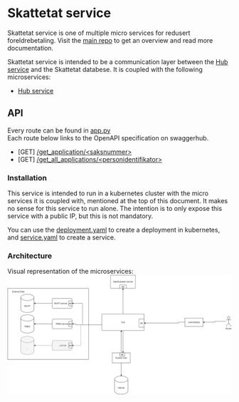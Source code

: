 # Skattetat service
Skattetat service is one of multiple micro services for redusert foreldrebetaling. Visit the [main repo](https://github.com/Altinn/summer-camp-2021) to get an overview and read more documentation.

Skattetat service is intended to be a communication layer between the [Hub service](https://github.com/Digihelgeland-Sommercamp/hubService) and the Skattetat databese.
It is coupled with the following microservices:
* [Hub service](https://github.com/Digihelgeland-Sommercamp/hubService)


## API
Every route can be found in [app.py](https://github.com/Digihelgeland-Sommercamp/skatteservice/blob/main/app.py)   
Each route below links to the OpenAPI specification on swaggerhub.

* [GET] [/get_application/\<saksnummer>](https://app.swaggerhub.com/apis/Johannes-s-b/Hubservice/0.1)
* [GET] [/get_all_applications/\<personidentifikator>](https://app.swaggerhub.com/apis/Johannes-s-b/Hubservice/0.1)

### Installation
This service is intended to run in a kubernetes cluster with the micro services it is coupled with, mentioned at the top of this document. It makes no sense for this service to run alone.
The intention is to only expose this service with a public IP, but this is not mandatory.

You can use the [deployment.yaml](https://github.com/Digihelgeland-Sommercamp/skatteservice/blob/main/deployment.yaml) to create a deployment in kubernetes, and [service.yaml](https://github.com/Digihelgeland-Sommercamp/skatteservice/blob/main/service.yaml) to create a service.



### Architecture
Visual representation of the microservices:
![Picture of the architecture and coupling of the services](https://github.com/Altinn/summer-camp-2021/blob/main/Documentation/Architecture/Microservice%20overview.png "Picture of the architecture and coupling of the services")